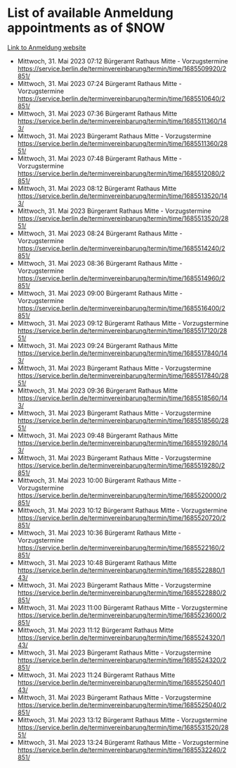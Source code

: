 # List of available Anmeldung appointments as of $NOW
[Link to Anmeldung website](https://service.berlin.de/terminvereinbarung/termin/tag.php?termin=1&anliegen[]=120686&dienstleisterlist=122210,122217,327316,122219,327312,122227,327314,122231,327346,122243,327348,122254,122252,329742,122260,329745,122262,329748,122271,327278,122273,327274,122277,327276,330436,122280,327294,122282,327290,122284,327292,122291,327270,122285,327266,122286,327264,122296,327268,150230,329760,122297,327286,122294,327284,122312,329763,122314,329775,122304,327330,122311,327334,122309,327332,317869,122281,327352,122279,329772,122283,122276,327324,122274,327326,122267,329766,122246,327318,122251,327320,122257,327322,122208,327298,122226,327300&herkunft=http%3A%2F%2Fservice.berlin.de%2Fdienstleistung%2F120686%2F)
- Mittwoch, 31. Mai 2023 07:12 Bürgeramt Rathaus Mitte - Vorzugstermine https://service.berlin.de/terminvereinbarung/termin/time/1685509920/2851/
- Mittwoch, 31. Mai 2023 07:24 Bürgeramt Rathaus Mitte - Vorzugstermine https://service.berlin.de/terminvereinbarung/termin/time/1685510640/2851/
- Mittwoch, 31. Mai 2023 07:36 Bürgeramt Rathaus Mitte https://service.berlin.de/terminvereinbarung/termin/time/1685511360/143/
- Mittwoch, 31. Mai 2023  Bürgeramt Rathaus Mitte - Vorzugstermine https://service.berlin.de/terminvereinbarung/termin/time/1685511360/2851/
- Mittwoch, 31. Mai 2023 07:48 Bürgeramt Rathaus Mitte - Vorzugstermine https://service.berlin.de/terminvereinbarung/termin/time/1685512080/2851/
- Mittwoch, 31. Mai 2023 08:12 Bürgeramt Rathaus Mitte https://service.berlin.de/terminvereinbarung/termin/time/1685513520/143/
- Mittwoch, 31. Mai 2023  Bürgeramt Rathaus Mitte - Vorzugstermine https://service.berlin.de/terminvereinbarung/termin/time/1685513520/2851/
- Mittwoch, 31. Mai 2023 08:24 Bürgeramt Rathaus Mitte - Vorzugstermine https://service.berlin.de/terminvereinbarung/termin/time/1685514240/2851/
- Mittwoch, 31. Mai 2023 08:36 Bürgeramt Rathaus Mitte - Vorzugstermine https://service.berlin.de/terminvereinbarung/termin/time/1685514960/2851/
- Mittwoch, 31. Mai 2023 09:00 Bürgeramt Rathaus Mitte - Vorzugstermine https://service.berlin.de/terminvereinbarung/termin/time/1685516400/2851/
- Mittwoch, 31. Mai 2023 09:12 Bürgeramt Rathaus Mitte - Vorzugstermine https://service.berlin.de/terminvereinbarung/termin/time/1685517120/2851/
- Mittwoch, 31. Mai 2023 09:24 Bürgeramt Rathaus Mitte https://service.berlin.de/terminvereinbarung/termin/time/1685517840/143/
- Mittwoch, 31. Mai 2023  Bürgeramt Rathaus Mitte - Vorzugstermine https://service.berlin.de/terminvereinbarung/termin/time/1685517840/2851/
- Mittwoch, 31. Mai 2023 09:36 Bürgeramt Rathaus Mitte https://service.berlin.de/terminvereinbarung/termin/time/1685518560/143/
- Mittwoch, 31. Mai 2023  Bürgeramt Rathaus Mitte - Vorzugstermine https://service.berlin.de/terminvereinbarung/termin/time/1685518560/2851/
- Mittwoch, 31. Mai 2023 09:48 Bürgeramt Rathaus Mitte https://service.berlin.de/terminvereinbarung/termin/time/1685519280/143/
- Mittwoch, 31. Mai 2023  Bürgeramt Rathaus Mitte - Vorzugstermine https://service.berlin.de/terminvereinbarung/termin/time/1685519280/2851/
- Mittwoch, 31. Mai 2023 10:00 Bürgeramt Rathaus Mitte - Vorzugstermine https://service.berlin.de/terminvereinbarung/termin/time/1685520000/2851/
- Mittwoch, 31. Mai 2023 10:12 Bürgeramt Rathaus Mitte - Vorzugstermine https://service.berlin.de/terminvereinbarung/termin/time/1685520720/2851/
- Mittwoch, 31. Mai 2023 10:36 Bürgeramt Rathaus Mitte - Vorzugstermine https://service.berlin.de/terminvereinbarung/termin/time/1685522160/2851/
- Mittwoch, 31. Mai 2023 10:48 Bürgeramt Rathaus Mitte https://service.berlin.de/terminvereinbarung/termin/time/1685522880/143/
- Mittwoch, 31. Mai 2023  Bürgeramt Rathaus Mitte - Vorzugstermine https://service.berlin.de/terminvereinbarung/termin/time/1685522880/2851/
- Mittwoch, 31. Mai 2023 11:00 Bürgeramt Rathaus Mitte - Vorzugstermine https://service.berlin.de/terminvereinbarung/termin/time/1685523600/2851/
- Mittwoch, 31. Mai 2023 11:12 Bürgeramt Rathaus Mitte https://service.berlin.de/terminvereinbarung/termin/time/1685524320/143/
- Mittwoch, 31. Mai 2023  Bürgeramt Rathaus Mitte - Vorzugstermine https://service.berlin.de/terminvereinbarung/termin/time/1685524320/2851/
- Mittwoch, 31. Mai 2023 11:24 Bürgeramt Rathaus Mitte https://service.berlin.de/terminvereinbarung/termin/time/1685525040/143/
- Mittwoch, 31. Mai 2023  Bürgeramt Rathaus Mitte - Vorzugstermine https://service.berlin.de/terminvereinbarung/termin/time/1685525040/2851/
- Mittwoch, 31. Mai 2023 13:12 Bürgeramt Rathaus Mitte - Vorzugstermine https://service.berlin.de/terminvereinbarung/termin/time/1685531520/2851/
- Mittwoch, 31. Mai 2023 13:24 Bürgeramt Rathaus Mitte - Vorzugstermine https://service.berlin.de/terminvereinbarung/termin/time/1685532240/2851/
